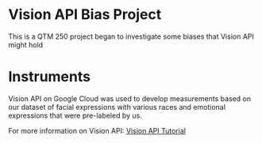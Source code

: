 # Vision API Bias Project
This is a QTM 250 project began to investigate some biases that Vision API might hold

# Instruments
Vision API on Google Cloud was used to develop measurements based on our dataset of facial expressions with various races and emotional expressions that were pre-labeled by us. 

For more information on Vision API: [Vision API Tutorial](https://www.cloudskillsboost.google/focuses/1841?catalog_rank=%7B%22rank%22%3A6%2C%22num_filters%22%3A0%2C%22has_search%22%3Atrue%7D&parent=catalog&search_id=23242987)
